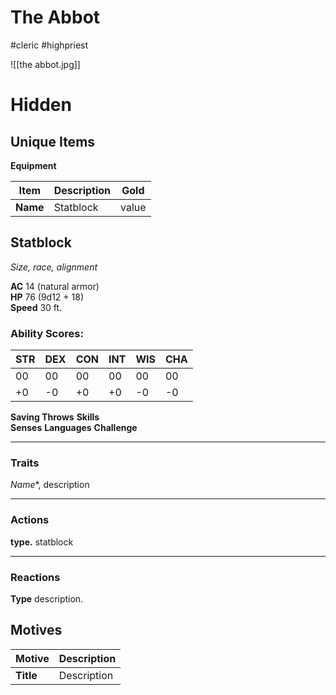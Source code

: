 # The Abbot

#cleric #highpriest

![[the abbot.jpg]]

# Hidden

## Unique Items
**Equipment**

| Item | Description | Gold |
| ---------------------------- | ------------------------------------------------------------------------------------------------------------------------ | ---------- |
| **Name** | Statblock | value |

## Statblock
_Size, race, alignment_

**AC** 14 (natural armor)  
**HP** 76 (9d12 + 18)  
**Speed** 30 ft.

### Ability Scores:

|STR|DEX|CON|INT|WIS|CHA|
|---|---|---|---|---|---|
|00|00|00|00|00|00|
|+0|-0|+0|+0|-0|-0|

**Saving Throws** 
**Skills**  
**Senses** 
**Languages** 
**Challenge** 

---

### Traits

*Name**, description

---

### Actions

**type.** statblock

---

 ### Reactions

**Type** description.

## Motives

| **Motive** | **Description** |
| ---------- | --------------- |
| **Title**  | Description     |